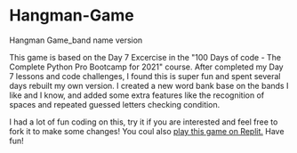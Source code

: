 # Hangman-Game
Hangman Game_band name version

This game is based on the Day 7 Excercise in the "100 Days of code - The Complete Python Pro Bootcamp for 2021" course.
After completed my Day 7 lessons and code challenges, I found this is super fun and spent several days rebuilt my own version.
I created a new word bank base on the bands I like and I know, and added some extra features like the recognition of spaces and repeated guessed letters checking condition. 


I had a lot of fun coding on this, try it if you are interested and feel free to fork it to make some changes!
You coul also [play this game on Replit.](https://replit.com/@sb2828sb/Hangman-Game?v=1)
Have fun!
